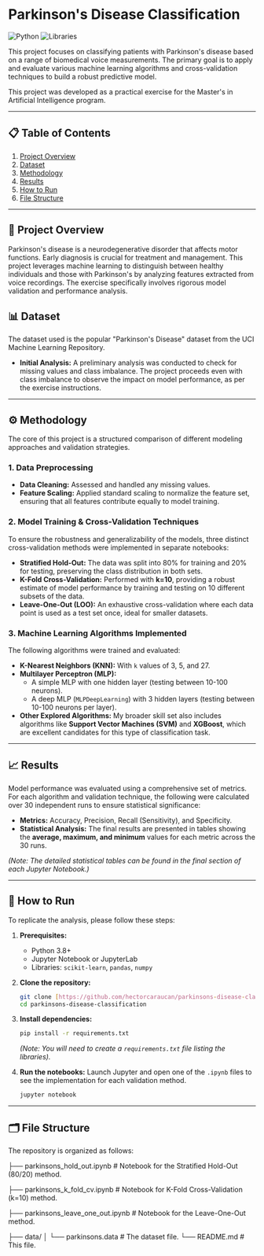 # Parkinson's Disease Classification

![Python](https://img.shields.io/badge/Python-3.9+-blue?style=for-the-badge&logo=python&logoColor=white)
![Libraries](https://img.shields.io/badge/Libraries-Scikit--learn%2C%20Pandas%2C%20Numpy-orange?style=for-the-badge)

This project focuses on classifying patients with Parkinson's disease based on a range of biomedical voice measurements. The primary goal is to apply and evaluate various machine learning algorithms and cross-validation techniques to build a robust predictive model.

This project was developed as a practical exercise for the Master's in Artificial Intelligence program.

---

## 📋 Table of Contents
1.  [Project Overview](#project-overview)
2.  [Dataset](#dataset)
3.  [Methodology](#methodology)
4.  [Results](#results)
5.  [How to Run](#how-to-run)
6.  [File Structure](#file-structure)

---

## 📌 Project Overview

Parkinson's disease is a neurodegenerative disorder that affects motor functions. Early diagnosis is crucial for treatment and management. This project leverages machine learning to distinguish between healthy individuals and those with Parkinson's by analyzing features extracted from voice recordings. The exercise specifically involves rigorous model validation and performance analysis.

## 📊 Dataset

The dataset used is the popular "Parkinson's Disease" dataset from the UCI Machine Learning Repository.

- **Initial Analysis:** A preliminary analysis was conducted to check for missing values and class imbalance. The project proceeds even with class imbalance to observe the impact on model performance, as per the exercise instructions.

---

## ⚙️ Methodology

The core of this project is a structured comparison of different modeling approaches and validation strategies.

### 1. Data Preprocessing
- **Data Cleaning:** Assessed and handled any missing values.
- **Feature Scaling:** Applied standard scaling to normalize the feature set, ensuring that all features contribute equally to model training.

### 2. Model Training & Cross-Validation Techniques
To ensure the robustness and generalizability of the models, three distinct cross-validation methods were implemented in separate notebooks:

- **Stratified Hold-Out:** The data was split into 80% for training and 20% for testing, preserving the class distribution in both sets.
- **K-Fold Cross-Validation:** Performed with **k=10**, providing a robust estimate of model performance by training and testing on 10 different subsets of the data.
- **Leave-One-Out (LOO):** An exhaustive cross-validation where each data point is used as a test set once, ideal for smaller datasets.

### 3. Machine Learning Algorithms Implemented
The following algorithms were trained and evaluated:

- **K-Nearest Neighbors (KNN):** With `k` values of 3, 5, and 27.
- **Multilayer Perceptron (MLP):**
    - A simple MLP with one hidden layer (testing between 10-100 neurons).
    - A deep MLP (`MLPDeepLearning`) with 3 hidden layers (testing between 10-100 neurons per layer).
- **Other Explored Algorithms:** My broader skill set also includes algorithms like **Support Vector Machines (SVM)** and **XGBoost**, which are excellent candidates for this type of classification task.

---

## 📈 Results

Model performance was evaluated using a comprehensive set of metrics. For each algorithm and validation technique, the following were calculated over 30 independent runs to ensure statistical significance:

- **Metrics:** Accuracy, Precision, Recall (Sensitivity), and Specificity.
- **Statistical Analysis:** The final results are presented in tables showing the **average, maximum, and minimum** values for each metric across the 30 runs.

*(Note: The detailed statistical tables can be found in the final section of each Jupyter Notebook.)*

---

## 🚀 How to Run

To replicate the analysis, please follow these steps:

1.  **Prerequisites:**
    - Python 3.8+
    - Jupyter Notebook or JupyterLab
    - Libraries: `scikit-learn`, `pandas`, `numpy`

2.  **Clone the repository:**
    ```bash
    git clone [https://github.com/hectorcaraucan/parkinsons-disease-classification.git](https://github.com/hectorcaraucan/parkinsons-disease-classification.git)
    cd parkinsons-disease-classification
    ```

3.  **Install dependencies:**
    ```bash
    pip install -r requirements.txt
    ```
    *(Note: You will need to create a `requirements.txt` file listing the libraries).*

4.  **Run the notebooks:**
    Launch Jupyter and open one of the `.ipynb` files to see the implementation for each validation method.
    ```bash
    jupyter notebook
    ```

---

## 🗂️ File Structure

The repository is organized as follows:

├── parkinsons_hold_out.ipynb      # Notebook for the Stratified Hold-Out (80/20) method. 

├── parkinsons_k_fold_cv.ipynb     # Notebook for K-Fold Cross-Validation (k=10) method. 

├── parkinsons_leave_one_out.ipynb # Notebook for the Leave-One-Out method. 

├── data/
│   └── parkinsons.data            # The dataset file.
└── README.md                      # This file.

